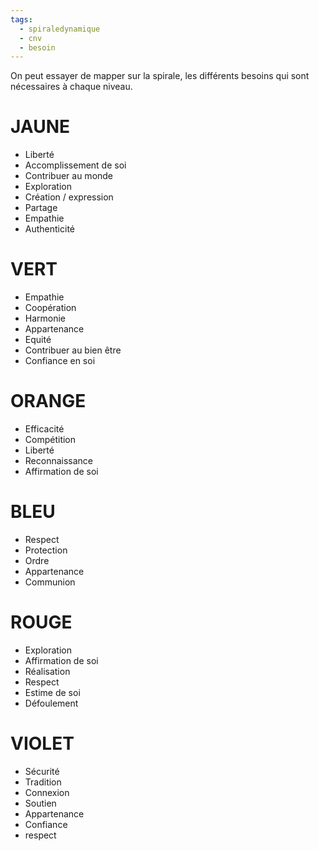 ```yaml
---
tags:
  - spiraledynamique
  - cnv
  - besoin
---
```

On peut essayer de mapper sur la spirale, les différents besoins qui sont nécessaires à chaque niveau.


# JAUNE
* Liberté
* Accomplissement de soi
* Contribuer au monde
* Exploration
* Création / expression
* Partage
* Empathie
* Authenticité

# VERT

* Empathie
* Coopération
* Harmonie
* Appartenance
* Equité
* Contribuer au bien être
* Confiance en soi

# ORANGE

* Efficacité
* Compétition
* Liberté
* Reconnaissance
* Affirmation de soi

# BLEU

* Respect
* Protection
* Ordre
* Appartenance
* Communion

# ROUGE
* Exploration
* Affirmation de soi
* Réalisation
* Respect
* Estime de soi
* Défoulement

# VIOLET

* Sécurité
* Tradition
* Connexion
* Soutien
* Appartenance
* Confiance
* respect